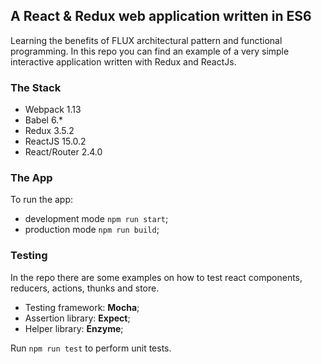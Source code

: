 ## A React & Redux web application written in ES6
Learning the benefits of FLUX architectural pattern and functional programming.
In this repo you can find an example of a very simple interactive application written with Redux and ReactJs.

### The Stack
- Webpack 1.13
- Babel 6.*
- Redux 3.5.2
- ReactJS 15.0.2
- React/Router 2.4.0

### The App
To run the app: 
- development mode `npm run start`;
- production mode `npm run build`;

### Testing
In the repo there are some examples on how to test react components, reducers, actions, thunks and store.

- Testing framework: **Mocha**; 
- Assertion library: **Expect**;
- Helper library: **Enzyme**;

Run `npm run test` to perform unit tests.
